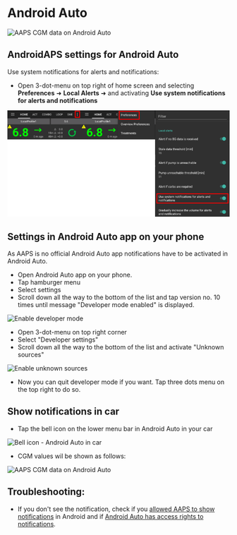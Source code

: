 # Android Auto

![AAPS CGM data on Android Auto](../images/AndroidAuto_05.png)

## AndroidAPS settings for Android Auto

Use system notifications for alerts and notifications: 
* Open 3-dot-menu on top right of home screen and selecting **Preferences** ➜ **Local Alerts** ➜ and activating **Use system notifications for alerts and notifications** 

![Use system notifications for alerts and notifications](../images/AndroidAuto_01v2.png)
   
## Settings in Android Auto app on your phone

As AAPS is no official Android Auto app notifications have to be activated in Android Auto. 

* Open Android Auto app on your phone.
* Tap hamburger menu
* Select settings
* Scroll down all the way to the bottom of the list and tap version no. 10 times until message "Developer mode enabled" is displayed.

![Enable developer mode](../images/AndroidAuto_02.png)

* Open 3-dot-menu on top right corner
* Select "Developer settings"
* Scroll down all the way to the bottom of the list and activate "Unknown sources"

![Enable unknown sources](../images/AndroidAuto_03.png)

* Now you can quit developer mode if you want. Tap three dots menu on the top right to do so.

## Show notifications in car

* Tap the bell icon on the lower menu bar in Android Auto in your car

![Bell icon - Android Auto in car](../images/AndroidAuto_04.png)

* CGM values wil be shown as follows:

![AAPS CGM data on Android Auto](../images/AndroidAuto_05.png)


## Troubleshooting:
* If you don't see the notification, check if you [allowed AAPS to show notifications](#androidaps-settings-for-android-auto) in Android and if [Android Auto has access rights to notifications](#settings-in-android-auto-app-on-your-phone).

